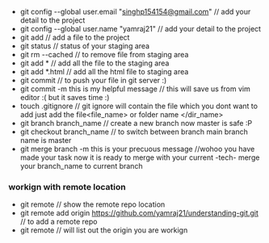 

* git config --global user.email "singhp154154@gmail.com" // add your detail to the project
* git config --global user.name "yamraj21"  // add your detail to the project
* git add // add a file to the project
* git status // status of your staging area
* git rm --cached <file>  // to remove file from staging area
* git add * // add all the file to the staging area
* git add *.html // add all the html file to staging area
* git commit // to push your file in git server :)
* git commit -m this is my helpful message // this will save us from vim editor :( but it saves time :)
* touch .gitignore // git ignore will contain the file which you dont want to add just add the file<file_name> or folder name </dir_name>
* git branch branch_name // create a new branch now master is safe :P
* git checkout branch_name // to switch between branch main branch name is master
* git merge branch -m this is your precuous message //wohoo you have made your task now it is ready to merge with your current -tech- merge your branch_name to current branch
### workign with remote location
* git remote // show the remote repo location
* git remote add origin https://github.com/yamraj21/understanding-git.git // to add a remote repo
* git remote // will list out the origin you are workign
